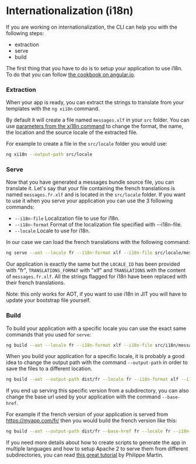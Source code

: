 # Internationalization (i18n)

If you are working on internationalization, the CLI can help you with the following steps: 
- extraction
- serve
- build

The first thing that you have to do is to setup your application to use i18n.
To do that you can follow [the cookbook on angular.io](https://angular.io/docs/ts/latest/cookbook/i18n.html).

### Extraction
When your app is ready, you can extract the strings to translate from your templates with the
`ng xi18n` command.

By default it will create a file named `messages.xlf` in your `src` folder.
You can use [parameters from the xi18n command](./xi18n) to change the format,
the name, the location and the source locale of the extracted file.

For example to create a file in the `src/locale` folder you would use:
```sh
ng xi18n --output-path src/locale
```

### Serve
Now that you have generated a messages bundle source file, you can translate it.
Let's say that your file containing the french translations is named `messages.fr.xlf` 
and is located in the `src/locale` folder.
If you want to use it when you serve your application you can use the 3 following commands:
- `--i18n-file` Localization file to use for i18n.
- `--i18n-format` Format of the localization file specified with --i18n-file.
- `--locale` Locale to use for i18n.

In our case we can load the french translations with the following command:
```sh
ng serve --aot --locale fr --i18n-format xlf --i18n-file src/locale/messages.fr.xlf
```

Our application is exactly the same but the `LOCALE_ID` has been provided with "fr",
`TRANSLATIONS_FORMAT` with "xlf" and `TRANSLATIONS` with the content of `messages.fr.xlf`.
All the strings flagged for i18n have been replaced with their french translations.

Note: this only works for AOT, if you want to use i18n in JIT you will have to update
your bootstrap file yourself.

### Build
To build your application with a specific locale you can use the exact same commands
that you used for `serve`:
```sh
ng build --aot --locale fr --i18n-format xlf --i18n-file src/i18n/messages.fr.xlf
```

When you build your application for a specific locale, it is probably a good idea to change
the output path with the command `--output-path` in order to save the files to a different location.

```sh
ng build --aot --output-path dist/fr --locale fr --i18n-format xlf --i18n-file src/i18n/messages.fr.xlf
```

If you end up serving this specific version from a subdirectory, you can also change
the base url used by your application with the command `--base-href`.

For example if the french version of your application is served from https://myapp.com/fr/
then you would build the french version like this:

```sh
ng build --aot --output-path dist/fr --base-href fr --locale fr --i18n-format xlf --i18n-file src/i18n/messages.fr.xlf
```

If you need more details about how to create scripts to generate the app in multiple
languages and how to setup Apache 2 to serve them from different subdirectories,
you can read [this great tutorial](https://medium.com/@feloy/deploying-an-i18n-angular-app-with-angular-cli-fc788f17e358#.1xq4iy6fp)
by Philippe Martin.
